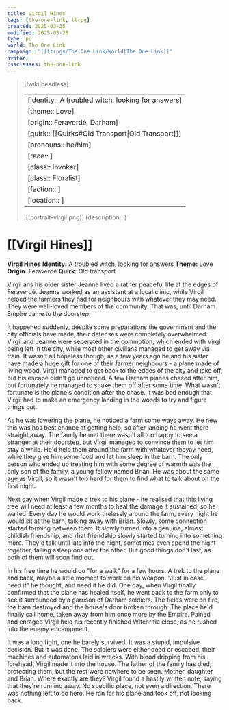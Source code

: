 ```yaml
---
title: Virgil Hines
tags: [the-one-link, ttrpg]
created: 2025-03-25
modified: 2025-03-28
type: pc
world: The One Link
campaign: "[[ttrpgs/The One Link/World|The One Link]]"
avatar: 
cssclasses: the-one-link
---
```


> [!wiki|headless]
>
> |               |
> | ------------- |
> | [identity:: A troubled witch, looking for answers] |
> | [theme:: Love] |
> | [origin:: Feraverdé, Darham] |
> | [quirk:: [[Quirks#Old Transport\|Old Transport]]] |
> | [pronouns:: he/him] |
> | [race:: ] |
> | [class:: Invoker] |
> | [class:: Floralist] |
> | [faction:: ] |
> | [location:: ] |
>
> ![[portrait-virgil.png]]
> (description:: )

# [[Virgil Hines]]

**Virgil Hines**
**Identity:** A troubled witch, looking for answers
**Theme:** Love
**Origin:** Feraverdé
**Quirk:** Old transport

Virgil ans his older sister Jeanne lived a rather peaceful life at the edges of Feraverdé. Jeanne worked as an assistant at a local clinic, while Virgil helped the farmers they had for neighbours with whatever they may need. They were well-loved members of the community. That was, until Darham Empire came to the doorstep.

It happened suddenly, despite some preparations the government and the city officials have made, their defenses were completely overwhelmed. Virgil and Jeanne were seperated in the commotion, which ended with Virgil being left in the city, while most other civilians managed to get away via train. It wasn't all hopeless though, as a few years ago he and his sister have made a huge gift for one of their farmer neighbours - a plane made of living wood. Virgil managed to get back to the edges of the city and take off, but his escape didn't go unnoticed. A few Darham planes chased after him, but fortunately he managed to shake them off after some time. What wasn't fortunate is the plane's condition after the chase. It was bad enough that Virgil had to make an emergency landing in the woods to try and figure things out.

As he was lowering the plane, he noticed a farm some ways away. He new this was hos best chance at getting help, so after landing he went there straight away. The family he met there wasn't all too happy to see a stranger at their doorstep, but Virgil managed to convince them to let him stay a while. He'd help them around the farm with whatever theyay need, while they give him some food and let him sleep in the barn. The only person who ended up treating him with some degree of warmth was the only son of the family, a young fellow named Brian. He was about the same age as Virgil, so it wasn't too hard for them to find what to talk about on the first night.

Next day when Virgil made a trek to his plane - he realised that this living tree will need at least a few months to heal the damage it sustained, so he waited. Every day he would work tirelessly around the farm, every night he would sit at the barn, talking away with Brian. Slowly, some connection started forming between them. It slowly turned into a genuine, almost childish friendship, and rhat friendship slowly started turning into something more. They'd talk until late into the night, sometimes even spend the night together, falling asleep one after the other. But good things don't last, as both of them will soon find out.

In his free time he would go "for a walk" for a few hours. A trek to the plane and back, maybe a little moment to work on his weapon. "Just in case I need it" he thought, and need it he did. One day, when Virgil finally confirmed that the plane has healed itself, he went back to the farm only to see it surrounded by a garrison of Darham soldiers. The fields were on fire, the barn destroyed and the house's door broken through. The place he'd finally call home, taken away from him once more by the Empire. Pained and enraged Virgil held his recently finished Witchrifle close, as he rushed into the enemy encampment.

It was a long fight, one he barely survived. It was a stupid, impulsive decision. But it was done. The soldiers were either dead or escaped, their machines and automatons laid in wrecks. With blood dripping from his forehead, Virgil made it into the house. The father of the family has died, protecting them, but the rest were nowhere to be seen. Mother, daughter and Brian. Where exactly are they? Virgil found a hastily written note, saying that they're running away. No specific place, not even a direction. There was nothing left to do here. He ran for his plane and took off, not looking back.
